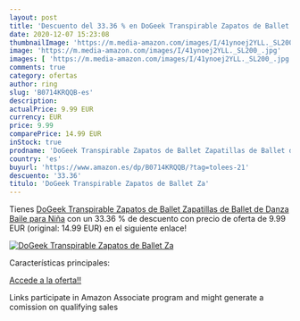 ```yaml
---
layout: post
title: 'Descuento del 33.36 % en DoGeek Transpirable Zapatos de Ballet Za'
date: 2020-12-07 15:23:08
thumbnailImage: 'https://m.media-amazon.com/images/I/41ynoej2YLL._SL200_.jpg'
image: 'https://m.media-amazon.com/images/I/41ynoej2YLL._SL200_.jpg'
images: [ 'https://m.media-amazon.com/images/I/41ynoej2YLL._SL200_.jpg' ]
comments: true
category: ofertas
author: ring
slug: 'B0714KRQQB-es'
description:
actualPrice: 9.99 EUR
currency: EUR
price: 9.99
comparePrice: 14.99 EUR
inStock: true
prodname: 'DoGeek Transpirable Zapatos de Ballet Zapatillas de Ballet de Danza Baile para Niña'
country: 'es'
buyurl: 'https://www.amazon.es/dp/B0714KRQQB/?tag=tolees-21'
descuento: '33.36'
titulo: 'DoGeek Transpirable Zapatos de Ballet Za'
---
```


Tienes [DoGeek Transpirable Zapatos de Ballet Zapatillas de Ballet de Danza Baile para Niña](https://www.amazon.es/dp/B0714KRQQB/?tag=tolees-21) con un 33.36 % de descuento con precio de oferta de 9.99 EUR (original: 14.99 EUR) en el siguiente enlace!

[![DoGeek Transpirable Zapatos de Ballet Za](https://m.media-amazon.com/images/I/41ynoej2YLL._SL200_.jpg)](https://www.amazon.es/dp/B0714KRQQB/?tag=tolees-21)

Características principales:


[Accede a la oferta!!](https://www.amazon.es/dp/B0714KRQQB/?tag=tolees-21)

Links participate in Amazon Associate program and might generate a comission on qualifying sales


